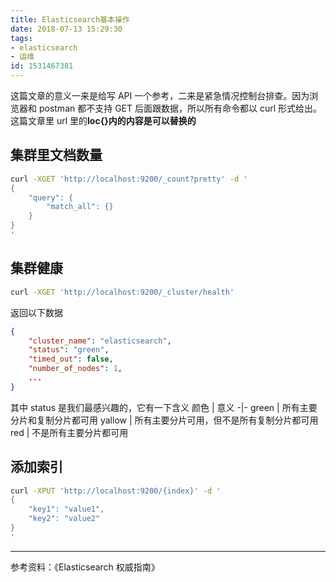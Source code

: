 ```yaml
---
title: Elasticsearch基本操作
date: 2018-07-13 15:29:30
tags:
- elasticsearch
- 运维
id: 1531467381
---
```

这篇文章的意义一来是给写 API 一个参考，二来是紧急情况控制台排查。因为浏览器和 postman 都不支持 GET 后面跟数据，所以所有命令都以 curl 形式给出。这篇文章里 url 里的**loc{}内的内容是可以替换的**

## 集群里文档数量
```sh
curl -XGET 'http://localhost:9200/_count?pretty' -d '
{
    "query": {
        "match_all": {}
    }
}
'
```

## 集群健康
```sh
curl -XGET 'http://localhost:9200/_cluster/health'
```
返回以下数据
```json
{
    "cluster_name": "elasticsearch",
    "status": "green",
    "timed_out": false,
    "number_of_nodes": 1,
    ...
}
```
其中 status 是我们最感兴趣的，它有一下含义
颜色 | 意义
-|-
green | 所有主要分片和复制分片都可用
yallow | 所有主要分片可用，但不是所有复制分片都可用
red | 不是所有主要分片都可用

## 添加索引
```sh
curl -XPUT 'http://localhost:9200/{index}' -d '
{
    "key1": "value1",
    "key2": "value2"
}
'
```

-------------------------------
参考资料：《Elasticsearch 权威指南》